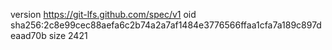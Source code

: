 version https://git-lfs.github.com/spec/v1
oid sha256:2c8e99cec88aefa6c2b74a2a7af1484e3776566ffaa1cfa7a189c897deaad70b
size 2421
